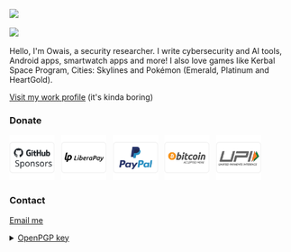 ![](https://komarev.com/ghpvc/?username=0x4f53&style=for-the-badge)

<img src="https://c.tenor.com/_l8MMDhkM_sAAAAC/tomand-jerry.gif" width="250">

Hello, I'm Owais, a security researcher. I write cybersecurity and AI tools, Android apps, smartwatch apps and more! 
I also love games like Kerbal Space Program, Cities: Skylines and Pokémon (Emerald, Platinum and HeartGold).

[Visit my work profile](https://github.com/owais-redhunt) (it's kinda boring)

### Donate
<a href="https://github.com/sponsors/0x4f53/"><img src="https://raw.githubusercontent.com/0x4f53/0x4f53.github.io/master/assets/sponsors.svg" alt="GitHub Sponsors" width="80"/></a>&nbsp;&nbsp;
<a href="https://liberapay.com/0x4f53"><img src="https://raw.githubusercontent.com/0x4f53/0x4f53.github.io/master/assets/liberapay.svg" width="80"/></a>&nbsp;&nbsp;
<a href="https://www.paypal.me/0x4f"><img src="https://raw.githubusercontent.com/0x4f53/0x4f53.github.io/master/assets/paypal.svg" alt="PayPal" width="80"/></a>&nbsp;&nbsp;
<a href=bitcoin.md><img src="https://raw.githubusercontent.com/0x4f53/0x4f53.github.io/master/assets/bitcoin.svg" alt="Bitcoin address" width="80"/></a>&nbsp;&nbsp;
<a href="https://raw.githubusercontent.com/0x4f53/0x4f53.github.io/master/assets/upi_code.png"><img src="https://raw.githubusercontent.com/0x4f53/0x4f53.github.io/master/assets/upi.svg" width="80"/></a>

### Contact
[Email me](mailto:me@0x4f.in)
<details> 
  <summary><a href="https://keys.openpgp.org/vks/v1/by-fingerprint/5B4877332829B7F48ABEC1CBCA2D14E0F9F73BA8">OpenPGP key</a></summary> 

  ```
  5B48 7733 2829 B7F4 8ABE C1CB CA2D 14E0 F9F7 3BA8
  ```
</details>
